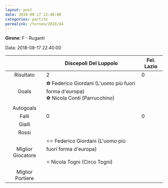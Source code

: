 ```yaml
---
layout: post
date: 2018-08-17 22:40:00
categories: partite
permalink: /torneo/2018/44
---
```

**Girone**: F - Ruganti

Data: 2018-08-17 22:40:00

| | Discepoli Del Luppolo | Fel. Lazio |
|:-----:|-----|-----|
Risultato|2|0
Goals|⚽ Federico Giordani (L'uomo più fuori forma d'europa)<br/>⚽ Nicola Conti (Parrucchino)|
Autogoals||
Falli|0|0
Gialli||
Rossi||
Miglior Giocatore|⭐⭐ Federico Giordani (L'uomo più fuori forma d'europa)<br/><br/>⭐ Nicola Togni (Circo Togni)<br/>|
Miglior Portiere||